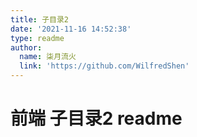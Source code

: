 ```yaml
---
title: 子目录2
date: '2021-11-16 14:52:38'
type: readme
author:
  name: 柒月流火
  link: 'https://github.com/WilfredShen'
---
```

# 前端 子目录2 readme
